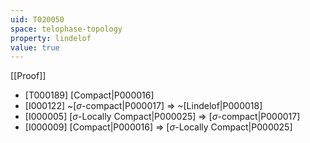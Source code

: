 ```yaml
---
uid: T020050
space: telophase-topology
property: lindelof
value: true
---
```

[[Proof]]

* [T000189] [Compact|P000016]
* [I000122] ~[$\sigma$-compact|P000017] => ~[Lindelof|P000018]
* [I000005] [$\sigma$-Locally Compact|P000025] => [$\sigma$-compact|P000017]
* [I000009] [Compact|P000016] => [$\sigma$-Locally Compact|P000025]

